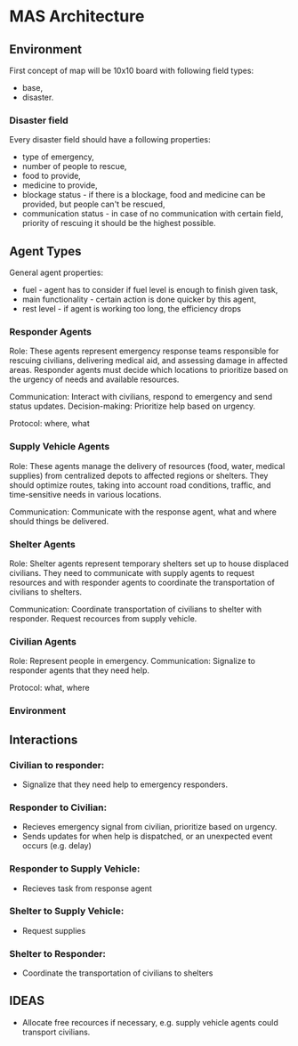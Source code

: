 # MAS Architecture

## Environment
First concept of map will be 10x10 board with following field types:
- base,
- disaster.
    
### Disaster field
Every disaster field should have a following properties:
- type of emergency,
- number of people to rescue,
- food to provide,
- medicine to provide,
- blockage status - if there is a blockage, food and medicine can be provided, but people can't be rescued,
- communication status - in case of no communication with certain field, priority of rescuing it should be the highest possible.

## Agent Types

General agent properties:
- fuel - agent has to consider if fuel level is enough to finish given task,
- main functionality - certain action is done quicker by this agent,
- rest level - if agent is working too long, the efficiency drops

### Responder Agents
Role: These agents represent emergency response teams responsible for rescuing civilians, delivering medical aid, and assessing damage in affected areas. Responder agents must decide which locations to prioritize based on the urgency of needs and available resources.

Communication: Interact with civilians, respond to emergency and send status updates.
Decision-making: Prioritize help based on urgency.

Protocol: where, what

### Supply Vehicle Agents
Role: These agents manage the delivery of resources (food, water, medical supplies) from centralized depots to affected regions or shelters. They should optimize routes, taking into account road conditions, traffic, and time-sensitive needs in various locations.

Communication: Communicate with the response agent, what and where should things be delivered. 

### Shelter Agents
Role: Shelter agents represent temporary shelters set up to house displaced civilians. They need to communicate with supply agents to request resources and with responder agents to coordinate the transportation of civilians to shelters.

Communication: Coordinate transportation of civilians to shelter with responder. Request recources from supply vehicle.

### Civilian Agents
Role: Represent people in emergency.
Communication: Signalize to responder agents that they need help.

Protocol: what, where

### Environment

## Interactions

### Civilian to responder:
- Signalize that they need help to emergency responders.

### Responder to Civilian:
- Recieves emergency signal from civilian, prioritize based on urgency.
- Sends updates for when help is dispatched, or an unexpected event occurs (e.g. delay)

### Responder to Supply Vehicle:
- Recieves task from response agent

### Shelter to Supply Vehicle:
- Request supplies

### Shelter to Responder:
- Coordinate the transportation of civilians to shelters


## IDEAS
- Allocate free recources if necessary, e.g. supply vehicle agents could transport civilians.
